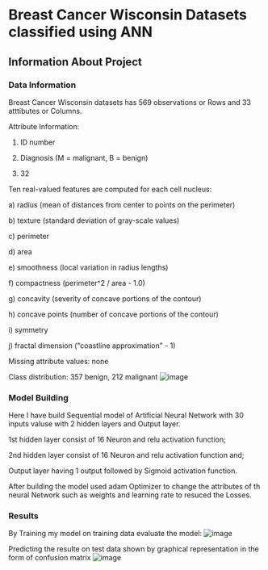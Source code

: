 # **Breast Cancer Wisconsin Datasets classified using ANN**

## **Information About Project**

### Data Information

Breast Cancer Wisconsin datasets has 569 observations or Rows and 33 atttibutes or Columns.

Attribute Information:

1) ID number
 
2) Diagnosis (M = malignant, B = benign)
 
3) 32

Ten real-valued features are computed for each cell nucleus:

a) radius (mean of distances from center to points on the perimeter)

b) texture (standard deviation of gray-scale values)

c) perimeter

d) area

e) smoothness (local variation in radius lengths)

f) compactness (perimeter^2 / area - 1.0)

g) concavity (severity of concave portions of the contour)

h) concave points (number of concave portions of the contour)

i) symmetry

j) fractal dimension ("coastline approximation" - 1)

Missing attribute values: none

Class distribution: 357 benign, 212 malignant
![image](https://user-images.githubusercontent.com/45824743/120284948-69e1d900-c2da-11eb-88e0-5e2c400b40b4.png)

### Model Building

Here I have build Sequential model of Artificial Neural Network with 30 inputs valuse with 2 hidden layers and Output layer.

1st hidden layer consist of 16 Neuron and relu activation function;

2nd hidden layer consist of 16 Neuron and relu activation function and;

Output layer having 1 output followed by Sigmoid activation function.

After building the model used adam Optimizer to change the attributes of th neural Network such as weights and learning rate to resuced the Losses.

### Results

By Training my model on training data evaluate the model:
![image](https://user-images.githubusercontent.com/45824743/120286690-28522d80-c2dc-11eb-885f-9453d1dbaa12.png)

Predicting the resulte on test data shown by graphical representation in the form of confusion matrix
![image](https://user-images.githubusercontent.com/45824743/120287103-8e3eb500-c2dc-11eb-86dd-dca4b48fe989.png)



